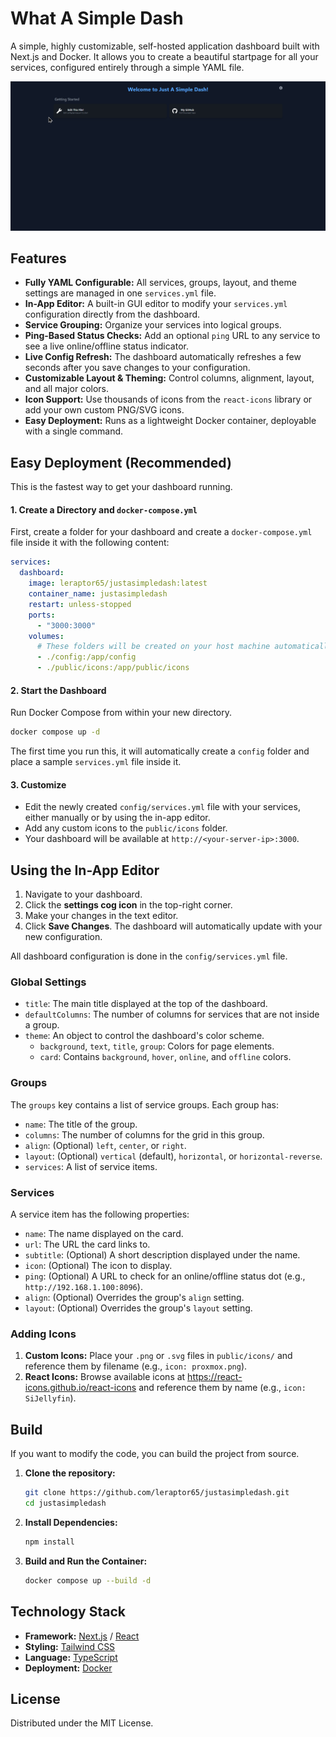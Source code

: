 # What A Simple Dash

A simple, highly customizable, self-hosted application dashboard built with Next.js and Docker. It allows you to create a beautiful startpage for all your services, configured entirely through a simple YAML file.

![Dashboard Screenshot](https://github.com/leraptor65/justasimpledash/blob/main/screenshot.png?raw=true)

## Features

* **Fully YAML Configurable:** All services, groups, layout, and theme settings are managed in one `services.yml` file.
* **In-App Editor:** A built-in GUI editor to modify your `services.yml` configuration directly from the dashboard.
* **Service Grouping:** Organize your services into logical groups.
* **Ping-Based Status Checks:** Add an optional `ping` URL to any service to see a live online/offline status indicator.
* **Live Config Refresh:** The dashboard automatically refreshes a few seconds after you save changes to your configuration.
* **Customizable Layout & Theming:** Control columns, alignment, layout, and all major colors.
* **Icon Support:** Use thousands of icons from the `react-icons` library or add your own custom PNG/SVG icons.
* **Easy Deployment:** Runs as a lightweight Docker container, deployable with a single command.

## Easy Deployment (Recommended)

This is the fastest way to get your dashboard running.

#### 1. Create a Directory and `docker-compose.yml`

First, create a folder for your dashboard and create a `docker-compose.yml` file inside it with the following content:

```yaml
services:
  dashboard:
    image: leraptor65/justasimpledash:latest
    container_name: justasimpledash
    restart: unless-stopped
    ports:
      - "3000:3000"
    volumes:
      # These folders will be created on your host machine automatically
      - ./config:/app/config
      - ./public/icons:/app/public/icons
````

#### 2\. Start the Dashboard

Run Docker Compose from within your new directory.

```bash
docker compose up -d
```

The first time you run this, it will automatically create a `config` folder and place a sample `services.yml` file inside it.

#### 3\. Customize

  * Edit the newly created `config/services.yml` file with your services, either manually or by using the in-app editor.
  * Add any custom icons to the `public/icons` folder.
  * Your dashboard will be available at `http://<your-server-ip>:3000`.

## Using the In-App Editor

1.  Navigate to your dashboard.
2.  Click the **settings cog icon** in the top-right corner.
3.  Make your changes in the text editor.
4.  Click **Save Changes**. The dashboard will automatically update with your new configuration.

All dashboard configuration is done in the `config/services.yml` file.

### Global Settings

  * `title`: The main title displayed at the top of the dashboard.
  * `defaultColumns`: The number of columns for services that are not inside a group.
  * `theme`: An object to control the dashboard's color scheme.
      * `background`, `text`, `title`, `group`: Colors for page elements.
      * `card`: Contains `background`, `hover`, `online`, and `offline` colors.

### Groups

The `groups` key contains a list of service groups. Each group has:

  * `name`: The title of the group.
  * `columns`: The number of columns for the grid in this group.
  * `align`: (Optional) `left`, `center`, or `right`.
  * `layout`: (Optional) `vertical` (default), `horizontal`, or `horizontal-reverse`.
  * `services`: A list of service items.

### Services

A service item has the following properties:

  * `name`: The name displayed on the card.
  * `url`: The URL the card links to.
  * `subtitle`: (Optional) A short description displayed under the name.
  * `icon`: (Optional) The icon to display.
  * `ping`: (Optional) A URL to check for an online/offline status dot (e.g., `http://192.168.1.100:8096`).
  * `align`: (Optional) Overrides the group's `align` setting.
  * `layout`: (Optional) Overrides the group's `layout` setting.

### Adding Icons

1.  **Custom Icons:** Place your `.png` or `.svg` files in `public/icons/` and reference them by filename (e.g., `icon: proxmox.png`).
2.  **React Icons:** Browse available icons at https://react-icons.github.io/react-icons and reference them by name (e.g., `icon: SiJellyfin`).


## Build
If you want to modify the code, you can build the project from source.

1.  **Clone the repository:**

    ```bash
    git clone https://github.com/leraptor65/justasimpledash.git
    cd justasimpledash
    ```

2.  **Install Dependencies:**

    ```bash
    npm install
    ```

3.  **Build and Run the Container:**

    ```bash
    docker compose up --build -d
    ```


## Technology Stack

  * **Framework:** [Next.js](https://nextjs.org/) / [React](https://react.dev/)
  * **Styling:** [Tailwind CSS](https://tailwindcss.com/)
  * **Language:** [TypeScript](https://www.typescriptlang.org/)
  * **Deployment:** [Docker](https://www.docker.com/)

## License

Distributed under the MIT License.

```
```
